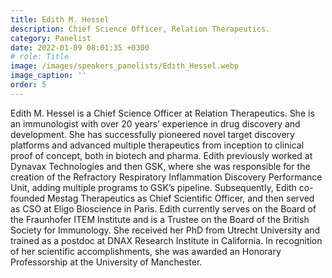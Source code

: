 ```yaml
---
title: Edith M. Hessel
description: Chief Science Officer, Relation Therapeutics.
category: Panelist
date: 2022-01-09 08:01:35 +0300
# role: Title
image: /images/speakers_panelists/Edith_Hessel.webp
image_caption: ''
order: 5
---
```

Edith M. Hessel is a Chief Science Officer at Relation Therapeutics.
She is an immunologist with over 20 years’ experience in drug discovery and development. She
has successfully pioneered novel target discovery platforms and advanced multiple therapeutics
from inception to clinical proof of concept, both in biotech and pharma. Edith previously worked at
Dynavax Technologies and then GSK, where she was responsible for the creation of the Refractory
Respiratory Inflammation Discovery Performance Unit, adding multiple programs to GSK’s pipeline.
Subsequently, Edith co-founded Mestag Therapeutics as Chief Scientific Officer, and then served
as CSO at Eligo Bioscience in Paris. Edith currently serves on the Board of the Fraunhofer ITEM
Institute and is a Trustee on the Board of the British Society for Immunology. She received her
PhD from Utrecht University and trained as a postdoc at DNAX Research Institute in California. In
recognition of her scientific accomplishments, she was awarded an Honorary Professorship at the
University of Manchester.